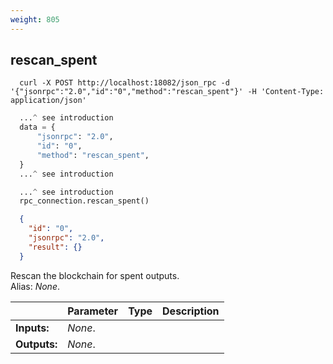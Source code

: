 ```yaml
---
weight: 805
---
```


## **rescan_spent**

```shell
  curl -X POST http://localhost:18082/json_rpc -d '{"jsonrpc":"2.0","id":"0","method":"rescan_spent"}' -H 'Content-Type: application/json'
```
```python
  ...^ see introduction
  data = {
      "jsonrpc": "2.0",
      "id": "0",
      "method": "rescan_spent",
  }
  ...^ see introduction
```
```py
  ...^ see introduction
  rpc_connection.rescan_spent()
```
```json
  {
    "id": "0",
    "jsonrpc": "2.0",
    "result": {}
  }
```
Rescan the blockchain for spent outputs.  
Alias: *None*.  

|             | Parameter | Type | Description
| ---         | ---       | ---  | ---
|**Inputs:**  | *None*.   |      |
|**Outputs:** | *None*.   |      |
